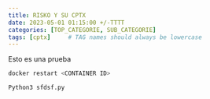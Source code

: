 ```yaml
---
title: RISKO Y SU CPTX
date: 2023-05-01 01:15:00 +/-TTTT
categories: [TOP_CATEGORIE, SUB_CATEGORIE]
tags: [cptx]     # TAG names should always be lowercase
---
```


Esto es una prueba

```bash
docker restart <CONTAINER ID>
```

```python 
Python3 sfdsf.py
```
